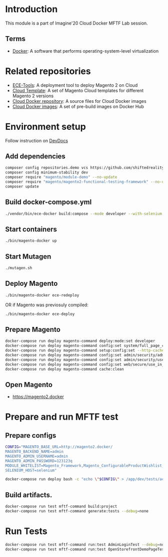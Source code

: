 # Introduction

This module is a part of Imagine'20 Cloud Docker MFTF Lab session.

## Terms
* [Docker](https://www.docker.com): A software that performs operating-system-level virtualization

# Related repositories

* [ECE-Tools](https://github.com/magento/ece-tools): A deployment tool to deploy Magento 2 on Cloud
* [Cloud Template](https://github.com/magento/magento-cloud): A set of Magento Cloud templates for different Magento 2 versions
* [Cloud Docker repository](https://github.com/magento/magento-cloud-docker): A source files for Cloud Docker images
* [Cloud Docker images](https://cloud.docker.com/u/magento): A set of pre-build images on Docker Hub

# Environment setup

Follow instruction on [DevDocs](https://devdocs.magento.com/guides/v2.3/cloud/docker/docker-development.html)

## Add dependencies

```bash
composer config repositories.demo vcs https://github.com/shiftedreality/module-imagine-docker-demo-2020
composer config minimum-stability dev
composer require "magento/module-demo" --no-update
composer require "magento/magento2-functional-testing-framework" --no-update
composer update
```


## Build docker-compose.yml

```bash
./vendor/bin/ece-docker build:compose --mode developer --with-selenium --sync-engine mutagen
```

## Start containers

```bash
./bin/magento-docker up
```

## Start Mutagen

```bash
./mutagen.sh
```

## Deploy Magento

```bash
./bin/magento-docker ece-redeploy
```

OR if Magento was previosuly compiled:

```bash
./bin/magento-docker ece-deploy
```

## Prepare Magento

```bash
docker-compose run deploy magento-command deploy:mode:set developer
docker-compose run deploy magento-command config:set system/full_page_cache/caching_application 2 --lock-env
docker-compose run deploy magento-command setup:config:set --http-cache-hosts=varnish -n
docker-compose run deploy magento-command config:set admin/security/admin_account_sharing 1
docker-compose run deploy magento-command config:set admin/security/use_form_key 0
docker-compose run deploy magento-command config:set web/secure/use_in_adminhtml 0
docker-compose run deploy magento-command cache:clean
```

## Open Magento

* https://magento2.docker

# Prepare and run MFTF test

## Prepare configs

```bash
CONFIG="MAGENTO_BASE_URL=http://magento2.docker/
MAGENTO_BACKEND_NAME=admin
MAGENTO_ADMIN_USERNAME=admin
MAGENTO_ADMIN_PASSWORD=123123q
MODULE_WHITELIST=Magento_Framework,Magento_ConfigurableProductWishlist,Magento_ConfigurableProductCatalogSearch
SELENIUM_HOST=selenium"

docker-compose run deploy bash -c "echo \"$CONFIG\" > /app/dev/tests/acceptance/.env"
```

## Build artifacts.

```bash
docker-compose run test mftf-command build:project
docker-compose run test mftf-command generate:tests --debug=none
```

# Run Tests

```bash
docker-compose run test mftf-command run:test AdminLoginTest --debug=none
docker-compose run test mftf-command run:test OpenStorefrontDemoPageTest --debug=non
```
